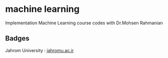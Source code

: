 # machine learning

Implementation Machine Learning course codes with Dr.Mohsen Rahmanian

[comment]: <> (A brief description of what this project does and who it's for)

[comment]: <> (## API Reference)

[comment]: <> (#### Get all items)

[comment]: <> (```http)

[comment]: <> (  GET /api/items)

[comment]: <> (```)

[comment]: <> (| Parameter | Type     | Description                |)

[comment]: <> (| :-------- | :------- | :------------------------- |)

[comment]: <> (| `api_key` | `string` | **Required**. Your API key |)

[comment]: <> (#### Get item)

[comment]: <> (```http)

[comment]: <> (  GET /api/items/${id})

[comment]: <> (```)

[comment]: <> (| Parameter | Type     | Description                       |)

[comment]: <> (| :-------- | :------- | :-------------------------------- |)

[comment]: <> (| `id`      | `string` | **Required**. Id of item to fetch |)

[comment]: <> (#### add&#40;num1, num2&#41;)

[comment]: <> (Takes two numbers and returns the sum.)


[comment]: <> (## Acknowledgements)

[comment]: <> ( - [Awesome Readme Templates]&#40;https://awesomeopensource.com/project/elangosundar/awesome-README-templates&#41;)

[comment]: <> ( - [Awesome README]&#40;https://github.com/matiassingers/awesome-readme&#41;)

[comment]: <> ( - [How to write a Good readme]&#40;https://bulldogjob.com/news/449-how-to-write-a-good-readme-for-your-github-project&#41;)


[comment]: <> (## Appendix)

[comment]: <> (Any additional information goes here)


[comment]: <> (## Authors)

[comment]: <> (- [@katherinepeterson]&#40;https://www.github.com/octokatherine&#41;)


[comment]: <> (## Used By)

[comment]: <> (This project is used by the following companies:)

[comment]: <> (- Company 1)

[comment]: <> (- Company 2)


[comment]: <> (## Usage/Examples)

[comment]: <> (```javascript)

[comment]: <> (import Component from 'my-project')

[comment]: <> (function App&#40;&#41; {)

[comment]: <> (  return <Component />)

[comment]: <> (})

[comment]: <> (```)


[comment]: <> (## Running Tests)

[comment]: <> (To run tests, run the following command)

[comment]: <> (```bash)

[comment]: <> (  npm run test)

[comment]: <> (```)


[comment]: <> (## Tech Stack)

[comment]: <> (**Client:** React, Redux, TailwindCSS)

[comment]: <> (**Server:** Node, Express)


[comment]: <> (## Support)

[comment]: <> (For support, email fake@fake.com or join our Slack channel.)


[comment]: <> (## Screenshots)

[comment]: <> (![App Screenshot]&#40;https://via.placeholder.com/468x300?text=App+Screenshot+Here&#41;)


[comment]: <> (## Run Locally)

[comment]: <> (Clone the project)

[comment]: <> (```bash)

[comment]: <> (  git clone https://link-to-project)

[comment]: <> (```)

[comment]: <> (Go to the project directory)

[comment]: <> (```bash)

[comment]: <> (  cd my-project)

[comment]: <> (```)

[comment]: <> (Install dependencies)

[comment]: <> (```bash)

[comment]: <> (  npm install)

[comment]: <> (```)

[comment]: <> (Start the server)

[comment]: <> (```bash)

[comment]: <> (  npm run start)

[comment]: <> (```)


[comment]: <> (## Roadmap)

[comment]: <> (- Additional browser support)

[comment]: <> (- Add more integrations)


[comment]: <> (## Related)

[comment]: <> (Here are some related projects)

[comment]: <> ([Awesome README]&#40;https://github.com/matiassingers/awesome-readme&#41;)


[comment]: <> (## Optimizations)

[comment]: <> (What optimizations did you make in your code? E.g. refactors, performance improvements, accessibility)


[comment]: <> (![Logo]&#40;https://dev-to-uploads.s3.amazonaws.com/uploads/articles/th5xamgrr6se0x5ro4g6.png&#41;)


[comment]: <> (## License)

[comment]: <> ([MIT]&#40;https://choosealicense.com/licenses/mit/&#41;)


[comment]: <> (## Lessons Learned)

[comment]: <> (What did you learn while building this project? What challenges did you face and how did you overcome them?)


[comment]: <> (## Installation)

[comment]: <> (Install my-project with npm)

[comment]: <> (```bash)

[comment]: <> (  npm install my-project)

[comment]: <> (  cd my-project)

[comment]: <> (```)
    
[comment]: <> (## 🛠 Skills)

[comment]: <> (Javascript, HTML, CSS...)


[comment]: <> (## Other Common Github Profile Sections)

[comment]: <> (👩‍💻 I'm currently working on...)

[comment]: <> (🧠 I'm currently learning...)

[comment]: <> (👯‍♀️ I'm looking to collaborate on...)

[comment]: <> (🤔 I'm looking for help with...)

[comment]: <> (💬 Ask me about...)

[comment]: <> (📫 How to reach me...)

[comment]: <> (😄 Pronouns...)

[comment]: <> (⚡️ Fun fact...)


[comment]: <> (## 🔗 Links)

[comment]: <> ([![portfolio]&#40;https://img.shields.io/badge/my_portfolio-000?style=for-the-badge&logo=ko-fi&logoColor=white&#41;]&#40;https://katherinempeterson.com/&#41;)

[comment]: <> ([![linkedin]&#40;https://img.shields.io/badge/linkedin-0A66C2?style=for-the-badge&logo=linkedin&logoColor=white&#41;]&#40;https://www.linkedin.com/&#41;)

[comment]: <> ([![twitter]&#40;https://img.shields.io/badge/twitter-1DA1F2?style=for-the-badge&logo=twitter&logoColor=white&#41;]&#40;https://twitter.com/&#41;)


[comment]: <> (# Hi, I'm Katherine! 👋)


[comment]: <> (## 🚀 About Me)

[comment]: <> (I'm a full stack developer...)


[comment]: <> (## Feedback)

[comment]: <> (If you have any feedback, please reach out to us at fake@fake.com)


[comment]: <> (## Features)

[comment]: <> (- Light/dark mode toggle)

[comment]: <> (- Live previews)

[comment]: <> (- Fullscreen mode)

[comment]: <> (- Cross platform)


[comment]: <> (## FAQ)

[comment]: <> (#### Question 1)

[comment]: <> (Answer 1)

[comment]: <> (#### Question 2)

[comment]: <> (Answer 2)


[comment]: <> (## Environment Variables)

[comment]: <> (To run this project, you will need to add the following environment variables to your .env file)

[comment]: <> (`API_KEY`)

[comment]: <> (`ANOTHER_API_KEY`)


[comment]: <> (## Documentation)

[comment]: <> ([Documentation]&#40;https://linktodocumentation&#41;)


[comment]: <> (## Deployment)

[comment]: <> (To deploy this project run)

[comment]: <> (```bash)

[comment]: <> (  npm run deploy)

[comment]: <> (```)


[comment]: <> (## Demo)

[comment]: <> (Insert gif or link to demo)


[comment]: <> (## Contributing)

[comment]: <> (Contributions are always welcome!)

[comment]: <> (See `contributing.md` for ways to get started.)

[comment]: <> (Please adhere to this project's `code of conduct`.)

[comment]: <> (## Color Reference)

[comment]: <> (| Color             | Hex                                                                |)

[comment]: <> (| ----------------- | ------------------------------------------------------------------ |)

[comment]: <> (| Example Color | ![#0a192f]&#40;https://via.placeholder.com/10/0a192f?text=+&#41; #0a192f |)

[comment]: <> (| Example Color | ![#f8f8f8]&#40;https://via.placeholder.com/10/f8f8f8?text=+&#41; #f8f8f8 |)

[comment]: <> (| Example Color | ![#00b48a]&#40;https://via.placeholder.com/10/00b48a?text=+&#41; #00b48a |)

[comment]: <> (| Example Color | ![#00d1a0]&#40;https://via.placeholder.com/10/00b48a?text=+&#41; #00d1a0 |)


## Badges
Jahrom University : [jahromu.ac.ir](https://jahromu.ac.ir/fa)

[comment]: <> (Add badges from somewhere like: [shields.io]&#40;https://shields.io/&#41;)

[comment]: <> ([![MIT License]&#40;https://img.shields.io/apm/l/atomic-design-ui.svg?&#41;]&#40;https://github.com/tterb/atomic-design-ui/blob/master/LICENSEs&#41;)

[comment]: <> ([![GPLv3 License]&#40;https://img.shields.io/badge/License-GPL%20v3-yellow.svg&#41;]&#40;https://opensource.org/licenses/&#41;)

[comment]: <> ([![AGPL License]&#40;https://img.shields.io/badge/license-AGPL-blue.svg&#41;]&#40;http://www.gnu.org/licenses/agpl-3.0&#41;)
